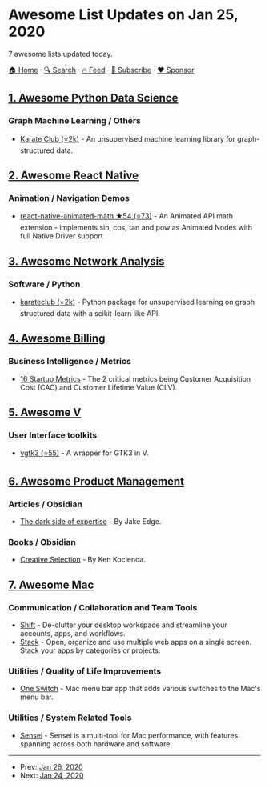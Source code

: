 # Awesome List Updates on Jan 25, 2020

7 awesome lists updated today.

[🏠 Home](/README.md) · [🔍 Search](https://www.trackawesomelist.com/search/) · [🔥 Feed](https://www.trackawesomelist.com/rss.xml) · [📮 Subscribe](https://trackawesomelist.us17.list-manage.com/subscribe?u=d2f0117aa829c83a63ec63c2f&id=36a103854c) · [❤️  Sponsor](https://github.com/sponsors/theowenyoung)



## [1. Awesome Python Data Science](/content/krzjoa/awesome-python-data-science/README.md)

### Graph Machine Learning / Others

*   [Karate Club (⭐2k)](https://github.com/benedekrozemberczki/karateclub) - An unsupervised machine learning library for graph-structured data.

## [2. Awesome React Native](/content/jondot/awesome-react-native/README.md)

### Animation / Navigation Demos

*   [react-native-animated-math ★54 (⭐73)](https://github.com/rastapasta/react-native-animated-math) - An Animated API math extension - implements sin, cos, tan and pow as Animated Nodes with full Native Driver support

## [3. Awesome Network Analysis](/content/briatte/awesome-network-analysis/README.md)

### Software / Python

*   [karateclub (⭐2k)](https://github.com/benedekrozemberczki/karateclub) - Python package for unsupervised learning on graph structured data with a scikit-learn like API.

## [4. Awesome Billing](/content/kdeldycke/awesome-billing/README.md)

### Business Intelligence / Metrics

*   [16 Startup Metrics](https://a16z.com/2015/08/21/16-metrics/) - The 2 critical metrics being Customer Acquisition Cost (CAC) and Customer Lifetime Value (CLV).

## [5. Awesome V](/content/vlang/awesome-v/README.md)

### User Interface toolkits

*   [vgtk3 (⭐55)](https://github.com/vgtk/vgtk3) - A wrapper for GTK3 in V.

## [6. Awesome Product Management](/content/dend/awesome-product-management/README.md)

### Articles / Obsidian

*   [The dark side of expertise](https://lwn.net/Articles/809556/) - By Jake Edge.

### Books / Obsidian

*   [Creative Selection](http://creativeselection.io/) - By Ken Kocienda.

## [7. Awesome Mac](/content/jaywcjlove/awesome-mac/README.md)

### Communication / Collaboration and Team Tools

*   [Shift](https://tryshift.com/) - De-clutter your desktop workspace and streamline your accounts, apps, and workflows.
*   [Stack](https://getstack.app/) - Open, organize and use multiple web apps on a single screen. Stack your apps by categories or projects.

### Utilities / Quality of Life Improvements

*   [One Switch](https://fireball.studio/oneswitch) - Mac menu bar app that adds various switches to the Mac's menu bar.

### Utilities / System Related Tools

*   [Sensei](https://sensei.app/) - Sensei is a multi-tool for Mac performance, with features spanning across both hardware and software.

---

- Prev: [Jan 26, 2020](/content/2020/01/26/README.md)
- Next: [Jan 24, 2020](/content/2020/01/24/README.md)